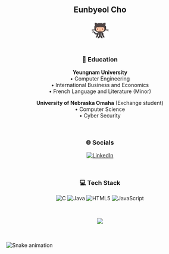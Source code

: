 <div align="center">
 
 ## Eunbyeol Cho
 <img src="octocat.gif" alt="octocat" width="50" />
 </div> <br>
 
<div align="center">
 
 ### 📖 Education 

**Yeungnam University** 
<br>
•  Computer Engineering <br>
•  International Business and Economics <br>
•  French Language and Literature (Minor) <br>
  
**University of Nebraska Omaha** (Exchange student) <br>
•  Computer Science <br>
•  Cyber Security <br>

</div> <br>

<div align="center">
 
 ### 🌐 Socials
[![LinkedIn](https://img.shields.io/badge/LinkedIn-%230077B5.svg?logo=linkedin&logoColor=white)](https://www.linkedin.com/in/eunbyeolcho) 
</div> <br>

<div align="center">
 
### 💻 Tech Stack
![C](https://img.shields.io/badge/c-%2300599C.svg?style=flat-square&logo=c&logoColor=white) ![Java](https://img.shields.io/badge/java-%23ED8B00.svg?style=flat-square&logo=openjdk&logoColor=white) ![HTML5](https://img.shields.io/badge/html5-%23E34F26.svg?style=flat-square&logo=html5&logoColor=white) ![JavaScript](https://img.shields.io/badge/javascript-%23323330.svg?style=flat-square&logo=javascript&logoColor=%23F7DF1E)
</div> <br>

<div align="center">

![](https://github-readme-stats.vercel.app/api/top-langs/?username=eveveev&theme=default&hide_border=false&include_all_commits=false&count_private=false&layout=compact)

</div> <br>

![Snake animation](https://github.com/eveveev/eveveev/blob/output/github-contribution-grid-snake.svg)





